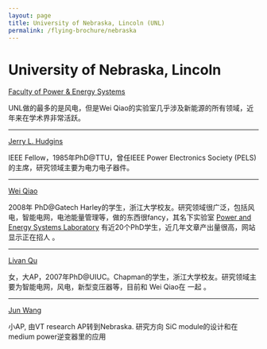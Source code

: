 ```yaml
---
layout: page
title: University of Nebraska, Lincoln (UNL)
permalink: /flying-brochure/nebraska
---
```

# University of Nebraska, Lincoln 

[Faculty of Power & Energy Systems](https://engineering.unl.edu/ece/ece-power-energy-systems-faculty/)

UNL做的最多的是风电，但是Wei Qiao的实验室几乎涉及新能源的所有领域，近年来在学术界非常活跃。

---

[Jerry L. Hudgins](https://engineering.unl.edu/ece/faculty/jerry-l-hudgins/)

IEEE Fellow，1985年PhD@TTU，曾任IEEE Power Electronics Society (PELS)的主席，研究领域主要为电力电子器件。

---

[Wei Qiao](https://engineering.unl.edu/ece/faculty/wei-qiao/)

2008年 PhD@Gatech Harley的学生，浙江大学校友。研究领域很广泛，包括风电，智能电网，电池能量管理等，做的东西很fancy，其名下实验室
[Power and Energy Systems Laboratory](https://pesl.unl.edu/) 有近20个PhD学生，近几年文章产出量很高，网站显示正在招人 。

---

[Livan Qu](https://engineering.unl.edu/ece/faculty/liyan-qu/)

女，大AP，2007年PhD@UIUC。Chapman的学生，浙江大学校友。研究领域主要为智能电网，风电，新型变压器等，目前和 Wei Qiao在 一起 。

---

[Jun Wang](https://cpes.vt.edu/people/faculty/1227)

小AP, 由VT research AP转到Nebraska. 研究方向 SiC module的设计和在medium power逆变器里的应用 

